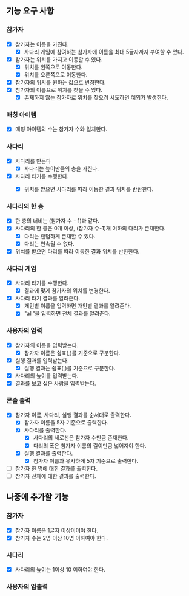 ## 기능 요구 사항

### 참가자
- [x] 참가자는 이름을 가진다.
  - [x] 사다리 게임에 참여하는 참가자에 이름을 최대 5글자까지 부여할 수 있다.
- [x] 참가자는 위치를 가지고 이동할 수 있다.
  - [x] 위치를 왼쪽으로 이동한다.
  - [x] 위치를 오른쪽으로 이동한다.
- [x] 참가자의 위치를 원하는 값으로 변경한다.
- [x] 참가자의 이름으로 위치를 찾을 수 있다.
  - [x] 존재하지 않는 참가자로 위치를 찾으려 시도하면 예외가 발생한다.

### 매칭 아이템
- [x] 매칭 아이템의 수는 참가자 수와 일치한다. 

### 사다리
- [x] 사다리를 만든다
  - [x] 사다리는 높이만큼의 층을 가진다.
- [x] 사다리 타기를 수행한다.
  - [x] 위치를 받으면 사다리를 따라 이동한 결과 위치를 반환한다.
    

### 사다리의 한 층
- [x] 한 층의 너비는 (참가자 수 - 1)과 같다. 
- [x] 사다리의 한 층은 0개 이상, (참가자 수-1)개 이하의 다리가 존재한다.
  - [x] 다리는 랜덤하게 존재할 수 있다.
  - [x] 다리는 연속될 수 없다.
- [x] 위치를 받으면 다리를 따라 이동한 결과 위치를 반환한다.
    
### 사다리 게임
- [x] 사다리 타기를 수행한다.
  - [x] 결과에 맞게 참가자의 위치를 변경한다.
- [x] 사다리 타기 결과를 알려준다.
  - [x] 개인별 이름을 입력하면 개인별 결과를 알려준다.
  - [x] "all"을 입력하면 전체 결과를 알려준다.

### 사용자의 입력
- [x] 참가자의 이름을 입력받는다.
  - [x] 참가자 이름은 쉼표(,)를 기준으로 구분한다.
- [x] 실행 결과를 입력받는다.
  - [x] 실행 결과는 쉼표(,)를 기준으로 구분한다.
- [x] 사다리의 높이를 입력받는다.
- [x] 결과를 보고 싶은 사람을 입력받는다.

### 콘솔 출력
- [x] 참가자 이름, 사다리, 실행 결과를 순서대로 출력한다.
  - [x] 참가자 이름을 5자 기준으로 출력한다.
  - [x] 사다리를 출력한다.
    - [x] 사다리의 세로선은 참가자 수만큼 존재한다.
    - [x] 다리의 폭은 참가자 이름의 길이만큼 넓어져야 한다.
  - [x] 실행 결과를 출력한다.
    - [x] 참가자 이름과 유사하게 5자 기준으로 출력한다. 
- [ ] 참가자 한 명에 대한 결과를 출력한다.
- [ ] 참가자 전체에 대한 결과를 출력한다.
## 나중에 추가할 기능

### 참가자
- [x] 참가자 이름은 1글자 이상이어야 한다.
- [x] 참가자 수는 2명 이상 10명 이하여야 한다. 
### 사다리
- [x] 사다리의 높이는 1이상 10 이하여야 한다.
### 사용자의 입출력
